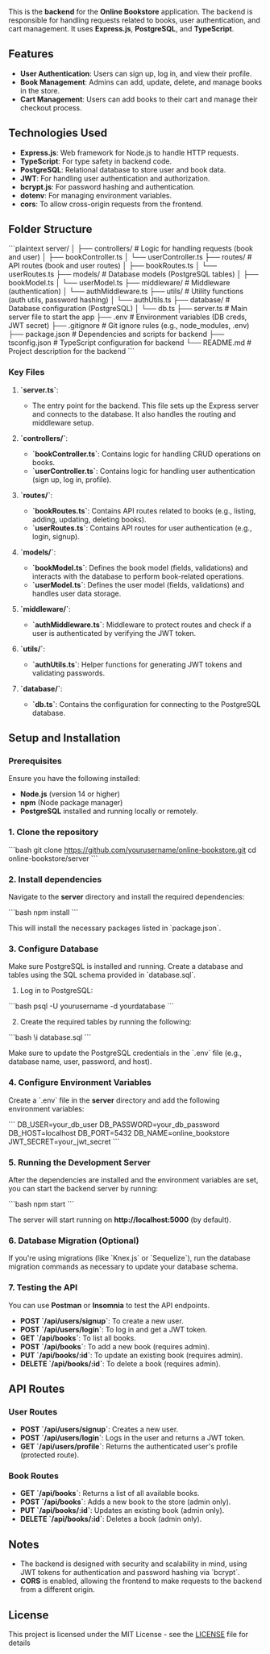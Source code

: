 

This is the **backend** for the **Online Bookstore** application. The backend is responsible for handling requests related to books, user authentication, and cart management. It uses **Express.js**, **PostgreSQL**, and **TypeScript**.

## Features

- **User Authentication**: Users can sign up, log in, and view their profile.
- **Book Management**: Admins can add, update, delete, and manage books in the store.
- **Cart Management**: Users can add books to their cart and manage their checkout process.

## Technologies Used

- **Express.js**: Web framework for Node.js to handle HTTP requests.
- **TypeScript**: For type safety in backend code.
- **PostgreSQL**: Relational database to store user and book data.
- **JWT**: For handling user authentication and authorization.
- **bcrypt.js**: For password hashing and authentication.
- **dotenv**: For managing environment variables.
- **cors**: To allow cross-origin requests from the frontend.

## Folder Structure

\`\`\`plaintext
server/
│
├── controllers/                 # Logic for handling requests (book and user)
│   ├── bookController.ts
│   └── userController.ts
├── routes/                      # API routes (book and user routes)
│   ├── bookRoutes.ts
│   └── userRoutes.ts
├── models/                      # Database models (PostgreSQL tables)
│   ├── bookModel.ts
│   └── userModel.ts
├── middleware/                  # Middleware (authentication)
│   └── authMiddleware.ts
├── utils/                       # Utility functions (auth utils, password hashing)
│   └── authUtils.ts
├── database/                    # Database configuration (PostgreSQL)
│   └── db.ts
├── server.ts                    # Main server file to start the app
├── .env                         # Environment variables (DB creds, JWT secret)
├── .gitignore                   # Git ignore rules (e.g., node_modules, .env)
├── package.json                 # Dependencies and scripts for backend
├── tsconfig.json                # TypeScript configuration for backend
└── README.md                    # Project description for the backend
\`\`\`

### **Key Files**

1. **\`server.ts\`**:
   - The entry point for the backend. This file sets up the Express server and connects to the database. It also handles the routing and middleware setup.

2. **\`controllers/\`**:
   - **\`bookController.ts\`**: Contains logic for handling CRUD operations on books.
   - **\`userController.ts\`**: Contains logic for handling user authentication (sign up, log in, profile).

3. **\`routes/\`**:
   - **\`bookRoutes.ts\`**: Contains API routes related to books (e.g., listing, adding, updating, deleting books).
   - **\`userRoutes.ts\`**: Contains API routes for user authentication (e.g., login, signup).

4. **\`models/\`**:
   - **\`bookModel.ts\`**: Defines the book model (fields, validations) and interacts with the database to perform book-related operations.
   - **\`userModel.ts\`**: Defines the user model (fields, validations) and handles user data storage.

5. **\`middleware/\`**:
   - **\`authMiddleware.ts\`**: Middleware to protect routes and check if a user is authenticated by verifying the JWT token.

6. **\`utils/\`**:
   - **\`authUtils.ts\`**: Helper functions for generating JWT tokens and validating passwords.

7. **\`database/\`**:
   - **\`db.ts\`**: Contains the configuration for connecting to the PostgreSQL database.

## Setup and Installation

### Prerequisites

Ensure you have the following installed:

- **Node.js** (version 14 or higher)
- **npm** (Node package manager)
- **PostgreSQL** installed and running locally or remotely.

### 1. Clone the repository

\`\`\`bash
git clone https://github.com/yourusername/online-bookstore.git
cd online-bookstore/server
\`\`\`

### 2. Install dependencies

Navigate to the **server** directory and install the required dependencies:

\`\`\`bash
npm install
\`\`\`

This will install the necessary packages listed in \`package.json\`.

### 3. Configure Database

Make sure PostgreSQL is installed and running. Create a database and tables using the SQL schema provided in \`database.sql\`.

1. Log in to PostgreSQL:

\`\`\`bash
psql -U yourusername -d yourdatabase
\`\`\`

2. Create the required tables by running the following:

\`\`\`bash
\i database.sql
\`\`\`

Make sure to update the PostgreSQL credentials in the \`.env\` file (e.g., database name, user, password, and host).

### 4. Configure Environment Variables

Create a \`.env\` file in the **server** directory and add the following environment variables:

\`\`\`
DB_USER=your_db_user
DB_PASSWORD=your_db_password
DB_HOST=localhost
DB_PORT=5432
DB_NAME=online_bookstore
JWT_SECRET=your_jwt_secret
\`\`\`

### 5. Running the Development Server

After the dependencies are installed and the environment variables are set, you can start the backend server by running:

\`\`\`bash
npm start
\`\`\`

The server will start running on **http://localhost:5000** (by default).

### 6. Database Migration (Optional)

If you're using migrations (like \`Knex.js\` or \`Sequelize\`), run the database migration commands as necessary to update your database schema.

### 7. Testing the API

You can use **Postman** or **Insomnia** to test the API endpoints.

- **POST \`/api/users/signup\`**: To create a new user.
- **POST \`/api/users/login\`**: To log in and get a JWT token.
- **GET \`/api/books\`**: To list all books.
- **POST \`/api/books\`**: To add a new book (requires admin).
- **PUT \`/api/books/:id\`**: To update an existing book (requires admin).
- **DELETE \`/api/books/:id\`**: To delete a book (requires admin).

## API Routes

### **User Routes**

- **POST \`/api/users/signup\`**: Creates a new user.
- **POST \`/api/users/login\`**: Logs in the user and returns a JWT token.
- **GET \`/api/users/profile\`**: Returns the authenticated user's profile (protected route).

### **Book Routes**

- **GET \`/api/books\`**: Returns a list of all available books.
- **POST \`/api/books\`**: Adds a new book to the store (admin only).
- **PUT \`/api/books/:id\`**: Updates an existing book (admin only).
- **DELETE \`/api/books/:id\`**: Deletes a book (admin only).

## Notes

- The backend is designed with security and scalability in mind, using JWT tokens for authentication and password hashing via \`bcrypt\`.
- **CORS** is enabled, allowing the frontend to make requests to the backend from a different origin.
## License
This project is licensed under the MIT License - see the [LICENSE](LICENSE) file for details

